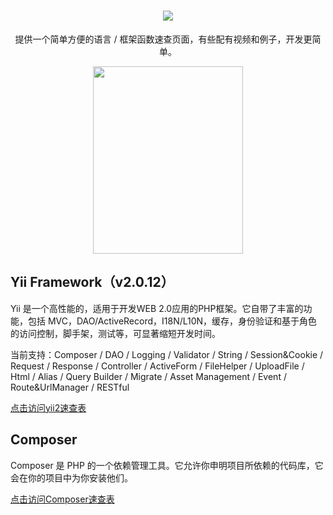 <h1 align="center">
    <img src="http://nai8.me/images/ext-logos/lang-sc.png"/>
</h1>

<p align="center">
    提供一个简单方便的语言 / 框架函数速查页面，有些配有视频和例子，开发更简单。
</p>

<p align="center" style="margin-bottom:0!important;">
    <p align="center">
    <a href="http://nai8.me" target="_blank">
        <img width="240" height="300" src="https://nai8.me/images/ext-logos/xcx.png">
    </a>
    </p>
</p>



## Yii Framework（v2.0.12）
Yii 是一个高性能的，适用于开发WEB 2.0应用的PHP框架。它自带了丰富的功能，包括 MVC，DAO/ActiveRecord，I18N/L10N，缓存，身份验证和基于角色的访问控制，脚手架，测试等，可显著缩短开发时间。

当前支持：Composer / DAO / Logging / Validator / String / Session&Cookie / Request / Response / Controller / ActiveForm / FileHelper / UploadFile / Html / Alias / Query Builder / Migrate / Asset Management / Event / Route&UrlManager / RESTful

[点击访问yii2速查表](http://nai8.me/tool-sc.html)

## Composer
Composer 是 PHP 的一个依赖管理工具。它允许你申明项目所依赖的代码库，它会在你的项目中为你安装他们。

[点击访问Composer速查表](http://nai8.me/composer)


